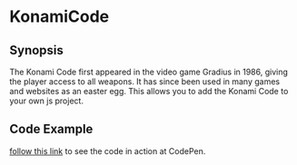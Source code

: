 # KonamiCode

## Synopsis

The Konami Code first appeared in the video game Gradius in 1986, giving the player access to all weapons. It has since been used in many games and websites as an easter egg. This allows you to add the Konami Code to your own js project.

## Code Example

[follow this link](http://www.codepen.io/maxkhoward/pen/qNzNBL) to see the code in action at CodePen.
